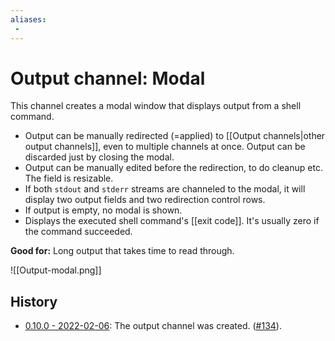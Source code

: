 ```yaml
---
aliases:
 - 
---
```

# Output channel: Modal
This channel creates a modal window that displays output from a shell command.
- Output can be manually redirected (=applied) to [[Output channels|other output channels]], even to multiple channels at once. Output can be discarded just by closing the modal.
- Output can be manually edited before the redirection, to do cleanup etc. The field is resizable.
- If both `stdout` and `stderr` streams are channeled to the modal, it will display two output fields and two redirection control rows.
- If output is empty, no modal is shown.
- Displays the executed shell command's [[exit code]]. It's usually zero if the command succeeded.

**Good for:** Long output that takes time to read through.

![[Output-modal.png]]

## History
- [0.10.0 - 2022-02-06](https://github.com/Taitava/obsidian-shellcommands/blob/main/CHANGELOG.md#0100---2022-02-06): The output channel was created. ([#134](https://github.com/Taitava/obsidian-shellcommands/issues/134)).
